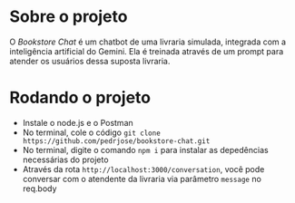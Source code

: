 # Sobre o projeto

O *Bookstore Chat* é um chatbot de uma livraria simulada, integrada com a inteligência artificial do Gemini. Ela é treinada através de um prompt para atender os usuários dessa suposta livraria.

# Rodando o projeto

- Instale o node.js e o Postman
- No terminal, cole o código `git clone https://github.com/pedrjose/bookstore-chat.git`
- No terminal, digite o comando `npm i` para instalar as depedências necessárias do projeto
- Através da rota `http://localhost:3000/conversation`, você pode conversar com o atendente da livraria via parâmetro `message` no req.body